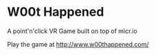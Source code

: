 # W00t Happened
A point'n'click VR Game built on top of micr.io

Play the game at http://www.w00thappened.com/
